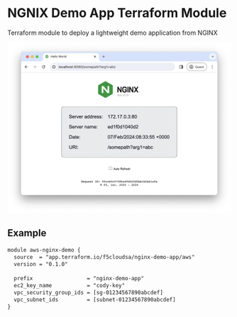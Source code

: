 # NGNIX Demo App Terraform Module
Terraform module to deploy a lightweight demo application from NGINX

![hello](https://github.com/nginxinc/NGINX-Demos/raw/master/nginx-hello/hello.png)

## Example
```hcl
module aws-nginx-demo {
  source  = "app.terraform.io/f5cloudsa/nginx-demo-app/aws"
  version = "0.1.0"

  prefix                 = "nginx-demo-app"
  ec2_key_name           = "cody-key"
  vpc_security_group_ids = [sg-01234567890abcdef]
  vpc_subnet_ids         = [subnet-01234567890abcdef]
}
```